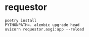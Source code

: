 # requestor

```
poetry install
PYTHONPATH=. alembic upgrade head
uvicorn requestor.asgi:app --reload
```
